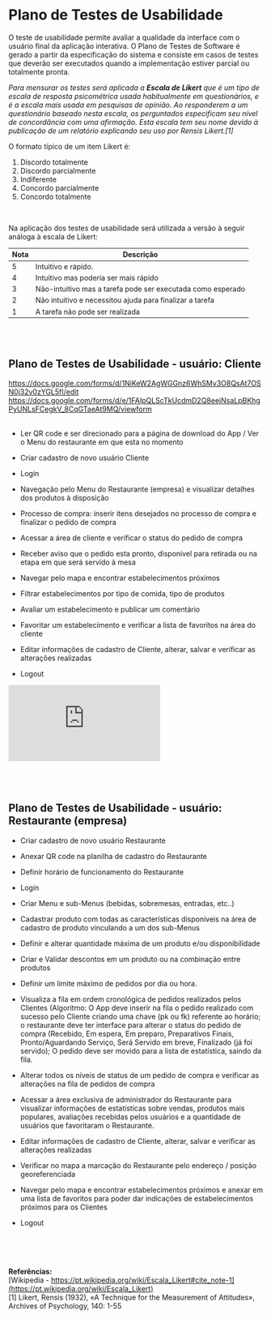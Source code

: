 # Plano de Testes de Usabilidade

O teste de usabilidade permite avaliar a qualidade da interface com o usuário final da aplicação interativa. O Plano de Testes de Software é gerado a partir da especificação do sistema e consiste em casos de testes que deverão ser executados quando a implementação estiver parcial ou totalmente pronta.

_Para mensurar os testes será aplicada a **Escala de Likert** que é um tipo de escala de resposta psicométrica usada habitualmente em questionários, e é a escala mais usada em pesquisas de opinião. Ao responderem a um questionário baseado nesta escala, os perguntados especificam seu nível de concordância com uma afirmação. Esta escala tem seu nome devido à publicação de um relatório explicando seu uso por Rensis Likert.[1]_

O formato típico de um item Likert é:

   1. Discordo totalmente
   2. Discordo parcialmente
   3. Indiferente
   4. Concordo parcialmente
   5. Concordo totalmente

<br>

Na aplicação dos testes de usabilidade será utilizada a versão à seguir análoga à escala de Likert:


| Nota      | Descrição                                                                                        |
|--------------------------------------------|--------------------------------------------------------------------------------------------------------------------------------------------------------------------------------------------------|
|  5  |   Intuitivo e rápido.                                                              |
|  4  |   Intuitivo mas poderia ser mais rápido                                            |
|  3  |   Não-intuitivo mas a tarefa pode ser executada como esperado                      |
|  2  |   Não intuitivo e necessitou ajuda para finalizar a tarefa                         |
|  1  |   A tarefa não pode ser realizada                                                  | 
 
<br>
<br>

## Plano de Testes de Usabilidade - usuário: Cliente

https://docs.google.com/forms/d/1NiKeW2AgWGGnz6WhSMv3O8QsAt7OSN0j32v0zYGL5fI/edit
<br>https://docs.google.com/forms/d/e/1FAIpQLScTkUcdmD2Q8eejNsaLpBKhgPyUNLsFCegkV_8CqGTaeAt9MQ/viewform
<br>
<br>

 - Ler QR code e ser direcionado para a página de download do App / Ver o Menu do restaurante em que esta no momento

 - Criar cadastro de novo usuário Cliente

 - Login

 - Navegação pelo Menu do Restaurante (empresa) e visualizar detalhes dos produtos à disposição

 - Processo de compra: inserir itens desejados no processo de compra e finalizar o pedido de compra

 - Acessar a área de cliente e verificar o status do pedido de compra

 - Receber aviso que o pedido esta pronto, disponível para retirada ou na etapa em que será servido à mesa

 - Navegar pelo mapa e encontrar estabelecimentos próximos

 - Filtrar estabelecimentos por tipo de comida, tipo de produtos

 - Avaliar um estabelecimento e publicar um comentário

 - Favoritar um estabelecimento e verificar a lista de favoritos na área do cliente

 - Editar informações de cadastro de Cliente, alterar, salvar e verificar as alterações realizadas

 - Logout

 ![Foto representativa](https://github.com/ICEI-PUC-Minas-PMV-ADS/pmv-ads-2023-2-e3-proj-mov-t2-g3-comandas/blob/836ae8dd32f638de9b654c1b76149220892b5c09/docs/img/Forms_Clientes_V01.1.pdf)

<br>
<br>

## Plano de Testes de Usabilidade - usuário: Restaurante (empresa)

 - Criar cadastro de novo usuário Restaurante

 - Anexar QR code na planilha de cadastro do Restaurante

 - Definir horário de funcionamento do Restaurante

 - Login

 - Criar Menu e sub-Menus (bebidas, sobremesas, entradas, etc..)

 - Cadastrar produto com todas as características disponíveis na área de cadastro de produto vinculando a um dos sub-Menus

 - Definir e alterar quantidade máxima de um produto e/ou disponibilidade

 - Criar e Validar descontos em um produto ou na combinação entre produtos

 - Definir um limite máximo de pedidos por dia ou hora.

 - Visualiza a fila em ordem cronológica de pedidos realizados pelos Clientes
(Algoritmo: O App deve inserir na fila o pedido realizado com sucesso pelo Cliente criando uma chave (pk ou fk) referente ao horário; o restaurante deve ter interface para alterar o status do pedido de compra (Recebido, Em espera, Em preparo, Preparativos Finais, Pronto/Aguardando Serviço, Será Servido em breve, Finalizado (já foi servido); O pedido deve ser movido para a lista de estatística, saindo da fila.

 - Alterar todos os níveis de status de um pedido de compra e verificar as alterações na fila de pedidos de compra

 - Acessar a área exclusiva de administrador do Restaurante para visualizar informações de estatísticas sobre vendas, produtos mais populares, avaliações recebidas pelos usuários e a quantidade de usuários que favoritaram o Restaurante.

 - Editar informações de cadastro de Cliente, alterar, salvar e verificar as alterações realizadas

 - Verificar no mapa a marcação do Restaurante pelo endereço / posição georeferenciada

 - Navegar pelo mapa e encontrar estabelecimentos próximos e anexar em uma lista de favoritos para poder dar indicações de estabelecimentos próximos para os Clientes

 - Logout




<br>
<br>
<br>




**Referências:**
<br> [Wikipedia - https://pt.wikipedia.org/wiki/Escala_Likert#cite_note-1](https://pt.wikipedia.org/wiki/Escala_Likert)
<br> [1] Likert, Rensis (1932), «A Technique for the Measurement of Attitudes», Archives of Psychology, 140: 1-55
